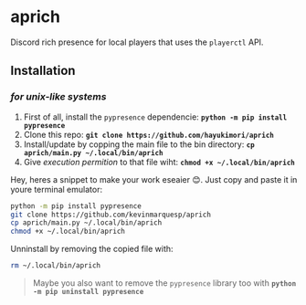 # aprich

Discord rich presence for local players that uses the `playerctl` API.

## Installation 

### *for unix-like systems*
1. First of all, install the `pypresence` dependencie: **`python -m pip install pypresence`**
2. Clone this repo: **`git clone https://github.com/hayukimori/aprich`**
3. Install/update by copping the main file to the bin directory: **`cp aprich/main.py ~/.local/bin/aprich`**
4. Give *execution permition* to that file wiht: **`chmod +x ~/.local/bin/aprich`**

Hey, heres a snippet to make your work eseaier 😊. Just copy and paste it in youre terminal emulator:
```bash
python -m pip install pypresence
git clone https://github.com/kevinmarquesp/aprich
cp aprich/main.py ~/.local/bin/aprich
chmod +x ~/.local/bin/aprich
```

Unninstall by removing the copied file with:
```bash
rm ~/.local/bin/aprich
```
> Maybe you also want to remove the `pypresence` library too with **`python -m pip uninstall pypresence`**
